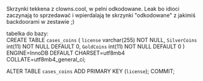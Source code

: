 Skrzynki tekkena z clowns.cool, w pelni odkodowane. Leak bo idioci zaczynają to sprzedawać i wpierdalają te skrzynki "odkodowane" z jakimiś backdoorami w zestawie ;)

tabelka do bazy:
<br>CREATE TABLE `cases_coins` (
  `license` varchar(255) NOT NULL,
  `SilverCoins` int(11) NOT NULL DEFAULT 0,
  `GoldCoins` int(11) NOT NULL DEFAULT 0
) ENGINE=InnoDB DEFAULT CHARSET=utf8mb4 COLLATE=utf8mb4_general_ci;

ALTER TABLE `cases_coins`
  ADD PRIMARY KEY (`license`);
COMMIT;
